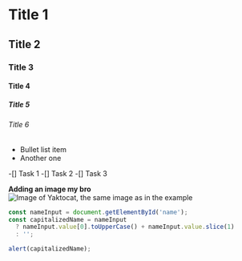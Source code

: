 # Title 1
## Title 2
### Title 3
#### Title 4
##### Title 5
###### Title 6

* Bullet list item
* Another one

-[] Task 1
-[] Task 2
-[] Task 3

**Adding an image my bro**
![Image of Yaktocat, the same image as in the example](https://octodex.github.com/images/yaktocat.png)


```javascript
const nameInput = document.getElementById('name');
const capitalizedName = nameInput
  ? nameInput.value[0].toUpperCase() + nameInput.value.slice(1)
  : '';

alert(capitalizedName);
```
